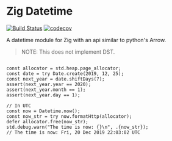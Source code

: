 # Zig Datetime

[![Build Status](https://travis-ci.org/frmdstryr/zig-datetime.svg?branch=master)](https://travis-ci.org/frmdstryr/zig-datetime) [![codecov](https://codecov.io/gh/frmdstryr/zig-datetime/branch/master/graph/badge.svg)](https://codecov.io/gh/frmdstryr/zig-datetime)

A datetime module for Zig with an api similar to python's Arrow.

> NOTE: This does not implement DST.

```zig

const allocator = std.heap.page_allocator;
const date = try Date.create(2019, 12, 25);
const next_year = date.shiftDays(7);
assert(next_year.year == 2020);
assert(next_year.month == 1);
assert(next_year.day == 1);

// In UTC
const now = Datetime.now();
const now_str = try now.formatHttp(allocator);
defer allocator.free(now_str);
std.debug.warn("The time is now: {}\n", .{now_str});
// The time is now: Fri, 20 Dec 2019 22:03:02 UTC


```
